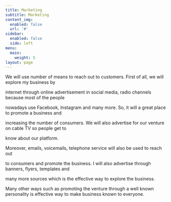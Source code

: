 ```yaml
---
title: Marketing
subtitle: Marketing
content_img:
  enabled: false
  url: '#'
sidebar:
  enabled: false
  side: left
menu:
  main:
    weight: 5
layout: page
---
```

We will use number of means to reach out to customers. First of all, we will explore my business by

internet through online advertisement in social media, radio channels because most of the people

nowadays use Facebook, Instagram and many more. So, it will a great place to promote a business and

increasing the number of consumers. We will also advertise for our venture on cable TV so people get to

know about our platform. 

Moreover, emails, voicemails, telephone service will also be used to reach out

to consumers and promote the business. I will also advertise through banners, flyers, templates and

many more sources which is the effective way to explore the business. 

Many other ways such as promoting the venture through a well known personality is effective way to make business known to everyone.

